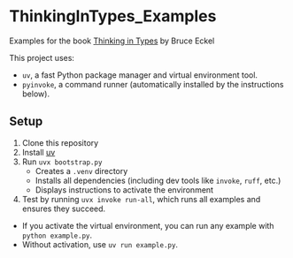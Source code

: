 # ThinkingInTypes_Examples

Examples for the book [Thinking in Types](https://thinkingintypes.com/) by Bruce Eckel

This project uses:

- `uv`, a fast Python package manager and virtual environment tool.
- `pyinvoke`, a command runner (automatically installed by the instructions below).

## Setup

1. Clone this repository
2. Install [uv](https://docs.astral.sh/uv/getting-started/installation/)
3. Run `uvx bootstrap.py`
   - Creates a `.venv` directory
   - Installs all dependencies (including dev tools like `invoke`, `ruff`, etc.)
   - Displays instructions to activate the environment
4. Test by running `uvx invoke run-all`, which runs all examples and ensures they succeed.

- If you activate the virtual environment, you can run any example with `python example.py`.
- Without activation, use `uv run example.py`.
